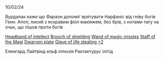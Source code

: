 10/02/24

Вурдалак каже що Фараон допоміг врятувати Нарфаніс від гніву богів
Генн. 
Апоп, лисий з яскравим фіол макіяжем, без брів, з нотами тату на очах, що пішов проти богів

[Headband of intellect](https://5e.tools/items.html#headband%20of%20intellect_dmg)
[Brooch of shielding](https://5e.tools/items.html#brooch%20of%20shielding_dmg)
[Wand of magic missles](https://5e.tools/items.html#wand%20of%20magic%20missiles_dmg)
[Staff of the Magi](https://5e.tools/items.html#staff%20of%20the%20magi_dmg)
[Dwarven plate](https://5e.tools/items.html#dwarven%20plate_dmg)
[Glave of life stealing +2](https://5e.tools/items.html#sword%20of%20life%20stealing_dmg)

Еленгард Лайтвінд ельф іллюзія
Рактактурус ілітід
